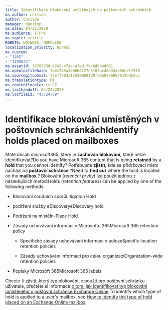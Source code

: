 ```yaml
---
title: Identifikace blokování umístěných na poštovních schránkách
ms.author: chrisda
author: chrisda
manager: dansimp
ms.date: 04/21/2020
ms.audience: ITPro
ms.topic: article
ROBOTS: NOINDEX, NOFOLLOW
localization_priority: Normal
ms.custom:
- "1202"
- "3100023"
ms.assetid: 3378775d-67a2-47aa-a7ed-fbc6d0b4d561
ms.openlocfilehash: 7b41745a3e86b6727d5f8fac48a33ae8dce1f9f8
ms.sourcegitcommit: 55eff703a17e500681d8fa6a87eb067019ade3cc
ms.translationtype: MT
ms.contentlocale: cs-CZ
ms.lasthandoff: 04/22/2020
ms.locfileid: "43724769"
---
```

# <a name="identify-holds-placed-on-mailboxes"></a><span data-ttu-id="04b9b-102">Identifikace blokování umístěných v poštovních schránkách</span><span class="sxs-lookup"><span data-stu-id="04b9b-102">Identify holds placed on mailboxes</span></span>

<span data-ttu-id="04b9b-103">Máte obsah microsoft365, který je **zachován** **blokování,** které nelze identifikovat?</span><span class="sxs-lookup"><span data-stu-id="04b9b-103">Do you have Microsoft 365 content that is being **retained** by a **hold** that you cannot identify?</span></span> <span data-ttu-id="04b9b-104">Potřebujete **zjistit,** kde se přidržovací místo nachází na **poštovní schránce** ?</span><span class="sxs-lookup"><span data-stu-id="04b9b-104">Need to **find out** where the hold is located on the **mailbox** ?</span></span> <span data-ttu-id="04b9b-105">Blokování (*retenční prvky*) lze použít jednou z následujících metod:</span><span class="sxs-lookup"><span data-stu-id="04b9b-105">Holds (*retention features*) can be applied by one of the following methods:</span></span>
  
- <span data-ttu-id="04b9b-106">Blokování soudních sporů</span><span class="sxs-lookup"><span data-stu-id="04b9b-106">Litigation Hold</span></span>

- <span data-ttu-id="04b9b-107">podržení služby eDiscovery</span><span class="sxs-lookup"><span data-stu-id="04b9b-107">eDiscovery hold</span></span>

- <span data-ttu-id="04b9b-108">Podržení na místě</span><span class="sxs-lookup"><span data-stu-id="04b9b-108">In-Place Hold</span></span>

- <span data-ttu-id="04b9b-109">Zásady uchovávání informací v Microsoftu 365</span><span class="sxs-lookup"><span data-stu-id="04b9b-109">Microsoft 365 retention policy</span></span> 

  - <span data-ttu-id="04b9b-110">Specifické zásady uchovávání informací o poloze</span><span class="sxs-lookup"><span data-stu-id="04b9b-110">Specific location retention policies</span></span>

  - <span data-ttu-id="04b9b-111">Zásady uchovávání informací pro celou organizaci</span><span class="sxs-lookup"><span data-stu-id="04b9b-111">Organization-wide retention policies</span></span>

- <span data-ttu-id="04b9b-112">Popisky Microsoft 365</span><span class="sxs-lookup"><span data-stu-id="04b9b-112">Microsoft 365 labels</span></span>

<span data-ttu-id="04b9b-113">Chcete-li zjistit, který typ blokování je použit pro poštovní schránku uživatele, přečtěte si informace [o tom, jak identifikovat typ blokování umístěného v poštovní schránce Exchange Online](https://docs.microsoft.com/office365/securitycompliance/identify-a-hold-on-an-exchange-online-mailbox).</span><span class="sxs-lookup"><span data-stu-id="04b9b-113">To identify which type of hold is applied to a user's mailbox, see [How to identify the type of hold placed on an Exchange Online mailbox](https://docs.microsoft.com/office365/securitycompliance/identify-a-hold-on-an-exchange-online-mailbox).</span></span>
